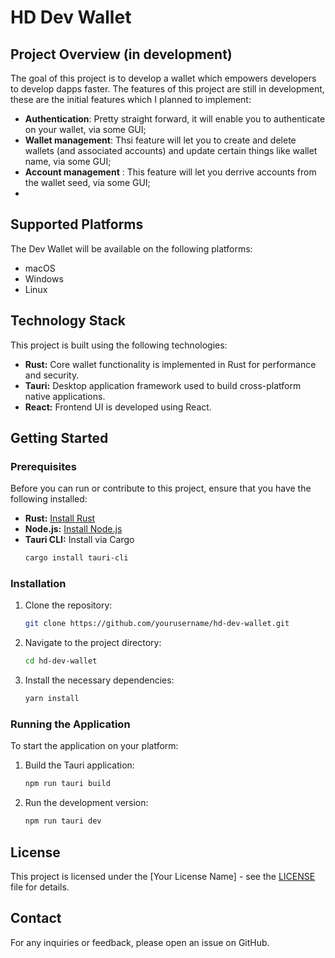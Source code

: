 # HD Dev Wallet

## Project Overview (in development)

The goal of this project is to develop a wallet which empowers developers to develop dapps faster. The features of this project are still in development, these are the initial features which I planned to implement:
- **Authentication**: Pretty straight forward, it will enable you to authenticate on your wallet, via some GUI;
- **Wallet management**: Thsi feature will let you to create and delete wallets (and associated accounts) and update certain things like wallet name, via some GUI;
- **Account management** : This feature will let you derrive accounts from the wallet seed, via some GUI;
- 
## Supported Platforms

The Dev Wallet will be available on the following platforms:

- macOS
- Windows
- Linux

## Technology Stack

This project is built using the following technologies:

- **Rust:** Core wallet functionality is implemented in Rust for performance and security.
- **Tauri:** Desktop application framework used to build cross-platform native applications.
- **React:** Frontend UI is developed using React.

## Getting Started

### Prerequisites

Before you can run or contribute to this project, ensure that you have the following installed:

- **Rust:** [Install Rust](https://www.rust-lang.org/tools/install)
- **Node.js:** [Install Node.js](https://nodejs.org/)
- **Tauri CLI:** Install via Cargo
    ```bash
    cargo install tauri-cli
    ```

### Installation

1. Clone the repository:
    ```bash
    git clone https://github.com/yourusername/hd-dev-wallet.git
    ```
2. Navigate to the project directory:
    ```bash
    cd hd-dev-wallet
    ```
3. Install the necessary dependencies:
    ```bash
    yarn install
    ```

### Running the Application

To start the application on your platform:

1. Build the Tauri application:
    ```bash
    npm run tauri build
    ```
2. Run the development version:
    ```bash
    npm run tauri dev
    ```

## License

This project is licensed under the [Your License Name] - see the [LICENSE](LICENSE) file for details.

## Contact

For any inquiries or feedback, please open an issue on GitHub.
